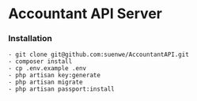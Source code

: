 # Accountant API Server

### Installation
```
- git clone git@github.com:suenwe/AccountantAPI.git
- composer install
- cp .env.example .env
- php artisan key:generate
- php artisan migrate
- php artisan passport:install
```

